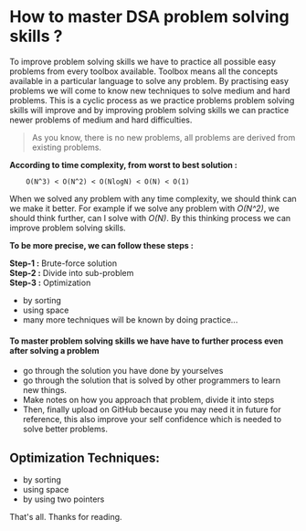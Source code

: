 # How to master DSA problem solving skills ?

To improve problem solving skills we have to practice all possible easy problems from every toolbox available. Toolbox means all the concepts available in a particular language to solve any problem. By practising easy problems we will come to know new techniques to solve medium and hard problems. This is a cyclic process as we practice problems problem solving skills will improve and by improving problem solving skills we can practice newer problems of medium and hard difficulties.

> As you know, there is no new problems, all problems are derived from existing problems.

**According to time complexity, from worst to best solution :**
```shell
    O(N^3) < O(N^2) < O(NlogN) < O(N) < O(1)
```

When we solved any problem with any time complexity, we should think can we make it better. For example if we solve any problem with *O(N^2)*, we should think further, can I solve with *O(N)*. By this thinking process we can improve problem solving skills.

**To be more precise, we can follow these steps :**

**Step-1 :** Brute-force solution \
**Step-2 :** Divide into sub-problem \
**Step-3 :** Optimization
- by sorting
- using space
- many more techniques will be known by doing practice...

#### To master problem solving skills we have have to further process even after solving a problem
- go through the solution you have done by yourselves
- go through the solution that is solved by other programmers to learn new things.
- Make notes on how you approach that problem, divide it into steps
- Then, finally upload on GitHub because you may need it in future for reference, this also improve your self confidence which is needed to solve better problems.

## Optimization Techniques:
- by sorting
- using space
- by using two pointers


That's all. Thanks for reading.
